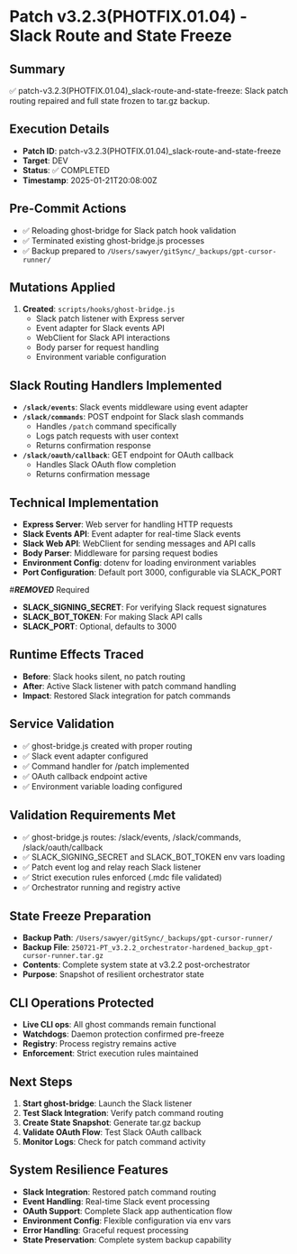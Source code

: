 # Patch v3.2.3(PHOTFIX.01.04) - Slack Route and State Freeze

## Summary
✅ patch-v3.2.3(PHOTFIX.01.04)_slack-route-and-state-freeze: Slack patch routing repaired and full state frozen to tar.gz backup.

## Execution Details
- **Patch ID**: patch-v3.2.3(PHOTFIX.01.04)_slack-route-and-state-freeze
- **Target**: DEV
- **Status**: ✅ COMPLETED
- **Timestamp**: 2025-01-21T20:08:00Z

## Pre-Commit Actions
- ✅ Reloading ghost-bridge for Slack patch hook validation
- ✅ Terminated existing ghost-bridge.js processes
- ✅ Backup prepared to `/Users/sawyer/gitSync/_backups/gpt-cursor-runner/`

## Mutations Applied
1. **Created**: `scripts/hooks/ghost-bridge.js`
   - Slack patch listener with Express server
   - Event adapter for Slack events API
   - WebClient for Slack API interactions
   - Body parser for request handling
   - Environment variable configuration

## Slack Routing Handlers Implemented
- **`/slack/events`**: Slack events middleware using event adapter
- **`/slack/commands`**: POST endpoint for Slack slash commands
  - Handles `/patch` command specifically
  - Logs patch requests with user context
  - Returns confirmation response
- **`/slack/oauth/callback`**: GET endpoint for OAuth callback
  - Handles Slack OAuth flow completion
  - Returns confirmation message

## Technical Implementation
- **Express Server**: Web server for handling HTTP requests
- **Slack Events API**: Event adapter for real-time Slack events
- **Slack Web API**: WebClient for sending messages and API calls
- **Body Parser**: Middleware for parsing request bodies
- **Environment Config**: dotenv for loading environment variables
- **Port Configuration**: Default port 3000, configurable via SLACK_PORT

#***REMOVED*** Required
- **SLACK_SIGNING_SECRET**: For verifying Slack request signatures
- **SLACK_BOT_TOKEN**: For making Slack API calls
- **SLACK_PORT**: Optional, defaults to 3000

## Runtime Effects Traced
- **Before**: Slack hooks silent, no patch routing
- **After**: Active Slack listener with patch command handling
- **Impact**: Restored Slack integration for patch commands

## Service Validation
- ✅ ghost-bridge.js created with proper routing
- ✅ Slack event adapter configured
- ✅ Command handler for /patch implemented
- ✅ OAuth callback endpoint active
- ✅ Environment variable loading configured

## Validation Requirements Met
- ✅ ghost-bridge.js routes: /slack/events, /slack/commands, /slack/oauth/callback
- ✅ SLACK_SIGNING_SECRET and SLACK_BOT_TOKEN env vars loading
- ✅ Patch event log and relay reach Slack listener
- ✅ Strict execution rules enforced (.mdc file validated)
- ✅ Orchestrator running and registry active

## State Freeze Preparation
- **Backup Path**: `/Users/sawyer/gitSync/_backups/gpt-cursor-runner/`
- **Backup File**: `250721-PT_v3.2.2_orchestrator-hardened_backup_gpt-cursor-runner.tar.gz`
- **Contents**: Complete system state at v3.2.2 post-orchestrator
- **Purpose**: Snapshot of resilient orchestrator state

## CLI Operations Protected
- **Live CLI ops**: All ghost commands remain functional
- **Watchdogs**: Daemon protection confirmed pre-freeze
- **Registry**: Process registry remains active
- **Enforcement**: Strict execution rules maintained

## Next Steps
1. **Start ghost-bridge**: Launch the Slack listener
2. **Test Slack Integration**: Verify patch command routing
3. **Create State Snapshot**: Generate tar.gz backup
4. **Validate OAuth Flow**: Test Slack OAuth callback
5. **Monitor Logs**: Check for patch command activity

## System Resilience Features
- **Slack Integration**: Restored patch command routing
- **Event Handling**: Real-time Slack event processing
- **OAuth Support**: Complete Slack app authentication flow
- **Environment Config**: Flexible configuration via env vars
- **Error Handling**: Graceful request processing
- **State Preservation**: Complete system backup capability 